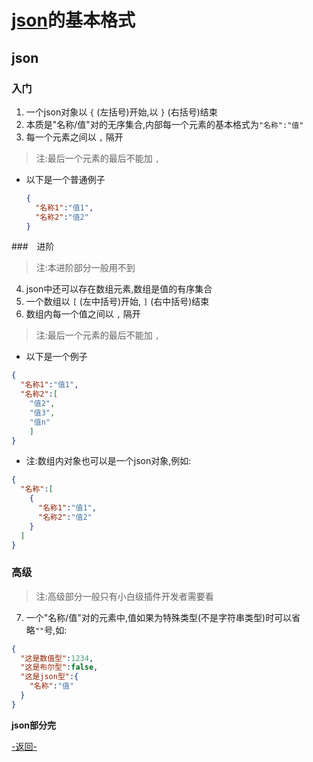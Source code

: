 # [json](https://github.com/MajsoulPlus/majsoul-plus/wiki/Format#json)的基本格式

## json

### 入门

1. 一个json对象以 `{` (左括号)开始,以 `}` (右括号)结束
2. 本质是"名称/值"对的无序集合,内部每一个元素的基本格式为`"名称":"值"`
3. 每一个元素之间以 `,` 隔开

> 注:最后一个元素的最后不能加 `,`

* 以下是一个普通例子

  ```json
  {
    "名称1":"值1",
    "名称2":"值2"
  }
  ```

###　进阶

> 注:本进阶部分一般用不到

4. json中还可以存在数组元素,数组是值的有序集合
5. 一个数组以 `[` (左中括号)开始, `]` (右中括号)结束
6. 数组内每一个值之间以 `,` 隔开

> 注:最后一个元素的最后不能加 `,`

* 以下是一个例子

```json
{
  "名称1":"值1",
  "名称2":[
    "值2",
    "值3",
    "值n"
    ]
}
```

* 注:数组内对象也可以是一个json对象,例如:

```json
{
  "名称":[
    {
      "名称1":"值1",
      "名称2":"值2"
    }
  ]
}
```

### 高级

> 注:高级部分一般只有小白级插件开发者需要看

7. 一个"名称/值"对的元素中,值如果为特殊类型(不是字符串类型)时可以省略`""`号,如:
```json
{
  "这是数值型":1234,
  "这是布尔型":false,
  "这是json型":{
    "名称":"值"
  }
}
```



**json部分完**

[-返回-](https://github.com/MajsoulPlus/majsoul-plus/wiki/ModCourse#%E4%BA%8B%E5%89%8D%E5%87%86%E5%A4%87)
